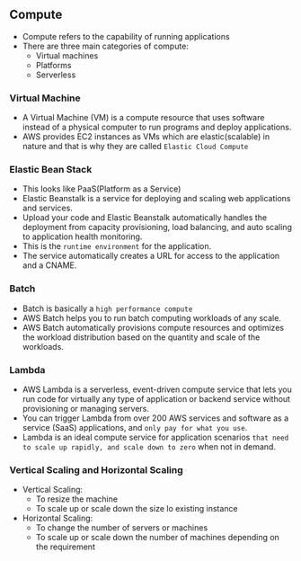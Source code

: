 Compute
--------

* Compute refers to the capability of running applications
* There are three main categories of compute:
    * Virtual machines
    * Platforms
    * Serverless

### Virtual Machine

* A Virtual Machine (VM) is a compute resource that uses software instead of a physical computer to run programs and deploy applications.
* AWS provides EC2 instances as VMs which are elastic(scalable) in nature and that is why they are called `Elastic Cloud Compute`

### Elastic Bean Stack

* This looks like PaaS(Platform as a Service)
* Elastic Beanstalk is a service for deploying and scaling web applications and services.
* Upload your code and Elastic Beanstalk automatically handles the deployment from capacity provisioning, load balancing, and auto scaling to application health monitoring.
* This is the `runtime environment` for the application. 
* The service automatically creates a URL for access to the application and a CNAME.

### Batch

* Batch is basically a `high performance compute`
* AWS Batch helps you to run batch computing workloads of any scale. 
* AWS Batch automatically provisions compute resources and optimizes the workload distribution based on the quantity and scale of the workloads.

### Lambda

* AWS Lambda is a serverless, event-driven compute service that lets you run code for virtually any type of application or backend service without provisioning or managing servers. 
* You can trigger Lambda from over 200 AWS services and software as a service (SaaS) applications, and `only pay for what you use`.
* Lambda is an ideal compute service for application scenarios `that need to scale up rapidly, and scale down to zero` when not in demand.

### Vertical Scaling and Horizontal Scaling

* Vertical Scaling:
    * To resize the machine
    * To scale up or scale down the size lo existing instance
* Horizontal Scaling:
    * To change the number of servers or machines
    * To scale up or scale down the number of machines depending on the requirement